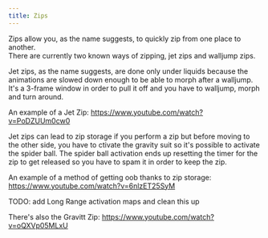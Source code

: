 ```yaml
---
title: Zips
---
```


Zips allow you, as the name suggests, to quickly zip from one place to another.  
There are currently two known ways of zipping, jet zips and walljump zips.

Jet zips, as the name suggests, are done only under liquids because the animations are slowed down enough to be able to morph after a walljump. It's a 3-frame window in order to pull it off and you have to walljump, morph and turn around.

An example of a Jet Zip:
https://www.youtube.com/watch?v=PoDZUUm0cw0

Jet zips can lead to zip storage if you perform a zip but before moving to the other side, you have to ctivate the gravity suit so it's possible to activate the spider ball. The spider ball activation ends up resetting the timer for the zip to get released so you have to spam it in order to keep the zip.

An example of a method of getting oob thanks to zip storage:
https://www.youtube.com/watch?v=6nlzET25SyM



TODO: add Long Range activation maps and clean this up


There's also the Gravitt Zip:
https://www.youtube.com/watch?v=oQXVp05MLxU
